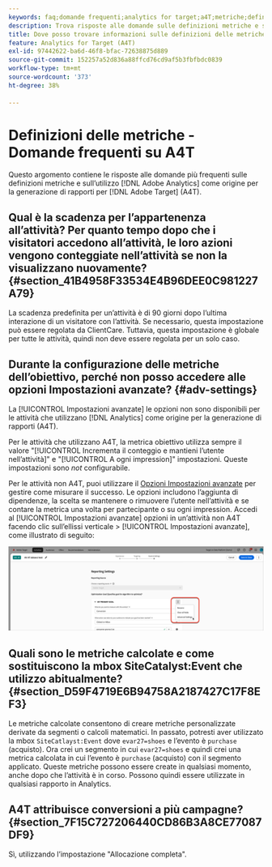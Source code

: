 ```yaml
---
keywords: faq;domande frequenti;analytics for target;a4T;metriche;definizioni metriche
description: Trova risposte alle domande sulle definizioni metriche e sull’utilizzo di Analytics per [!DNL Target] (A4T). A4T consente di utilizzare i rapporti di Analytics con Adobe [!DNL Target] attività.
title: Dove posso trovare informazioni sulle definizioni delle metriche con A4T?
feature: Analytics for Target (A4T)
exl-id: 97442622-ba6d-46f8-bfac-72638875d889
source-git-commit: 152257a52d836a88ffcd76cd9af5b3fbfbdc0839
workflow-type: tm+mt
source-wordcount: '373'
ht-degree: 38%

---
```


# Definizioni delle metriche - Domande frequenti su A4T

Questo argomento contiene le risposte alle domande più frequenti sulle definizioni metriche e sull’utilizzo [!DNL Adobe Analytics] come origine per la generazione di rapporti per [!DNL Adobe Target] (A4T).

## Qual è la scadenza per l’appartenenza all’attività? Per quanto tempo dopo che i visitatori accedono all’attività, le loro azioni vengono conteggiate nell’attività se non la visualizzano nuovamente? {#section_41B4958F33534E4B96DEE0C981227A79}

La scadenza predefinita per un’attività è di 90 giorni dopo l’ultima interazione di un visitatore con l’attività. Se necessario, questa impostazione può essere regolata da ClientCare. Tuttavia, questa impostazione è globale per tutte le attività, quindi non deve essere regolata per un solo caso.

## Durante la configurazione delle metriche dell’obiettivo, perché non posso accedere alle opzioni Impostazioni avanzate? {#adv-settings}

La [!UICONTROL Impostazioni avanzate] le opzioni non sono disponibili per le attività che utilizzano [!DNL Analytics] come origine per la generazione di rapporti (A4T).

Per le attività che utilizzano A4T, la metrica obiettivo utilizza sempre il valore &quot;[!UICONTROL Incrementa il conteggio e mantieni l’utente nell’attività]&quot; e &quot;[!UICONTROL A ogni impression]&quot; impostazioni. Queste impostazioni sono *not* configurabile.

Per le attività non A4T, puoi utilizzare il [Opzioni Impostazioni avanzate](/help/main/c-activities/r-success-metrics/success-metrics.md#section_7CE95A2FA8F5438E936C365A6D43BC5B) per gestire come misurare il successo. Le opzioni includono l’aggiunta di dipendenze, la scelta se mantenere o rimuovere l’utente nell’attività e se contare la metrica una volta per partecipante o su ogni impression. Accedi al [!UICONTROL Impostazioni avanzate] opzioni in un’attività non A4T facendo clic sull’ellissi verticale > [!UICONTROL Impostazioni avanzate], come illustrato di seguito:

![Impostazioni avanzate](/help/main/c-activities/r-success-metrics/assets/advanced-settings.png)

## Quali sono le metriche calcolate e come sostituiscono la mbox SiteCatalyst:Event che utilizzo abitualmente? {#section_D59F4719E6B94758A2187427C17F8EF3}

Le metriche calcolate consentono di creare metriche personalizzate derivate da segmenti o calcoli matematici. In passato, potresti aver utilizzato la mbox `SiteCatlayst:Event` dove `evar27=shoes` e l’evento è `purchase` (acquisto). Ora crei un segmento in cui `evar27=shoes` e quindi crei una metrica calcolata in cui l’evento è `purchase` (acquisto) con il segmento applicato. Queste metriche possono essere create in qualsiasi momento, anche dopo che l’attività è in corso. Possono quindi essere utilizzate in qualsiasi rapporto in Analytics.

## A4T attribuisce conversioni a più campagne? {#section_7F15C727206440CD86B3A8CE77087DF9}

Sì, utilizzando l’impostazione &quot;Allocazione completa&quot;.
